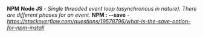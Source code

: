 **NPM**
**Node JS** - *Single threaded event loop (asynchronous in nature). There are different phases for an event.*
**NPM : --save** - *https://stackoverflow.com/questions/19578796/what-is-the-save-option-for-npm-install*
